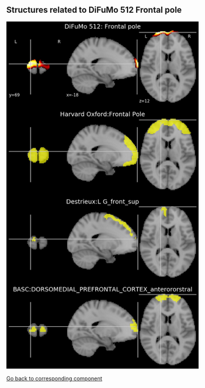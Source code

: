 


## Structures related to DiFuMo 512 Frontal pole

![112](112.jpg "Structures related to DiFuMo 512 Frontal pole")

[Go back to corresponding component](https://parietal-inria.github.io/DiFuMo/512/html/112.html)